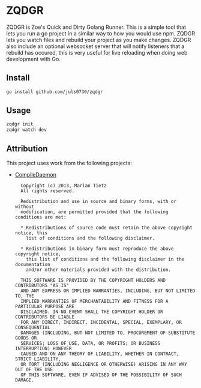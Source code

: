 # ZQDGR

ZQDGR is Zoe's Quick and Dirty Golang Runner. This is a simple tool that lets you run a go project in a similar way to how you would use npm. ZQDGR lets you watch files and rebuild your project as you make changes. ZQDGR also include an optional websocket server that will notify listeners that a rebuild has occured, this is very useful for live reloading when doing web development with Go.

## Install

```bash
go install github.com/juls0730/zqdgr
```

## Usage

```bash
zqdgr init
zqdgr watch dev
```

## Attribution

This project uses work from the following projects:

- [CompileDaemon](https://github.com/githubnemo/CompileDaemon)

  ```
    Copyright (c) 2013, Marian Tietz
    All rights reserved.

    Redistribution and use in source and binary forms, with or without
    modification, are permitted provided that the following conditions are met:

    * Redistributions of source code must retain the above copyright notice, this
      list of conditions and the following disclaimer.

    * Redistributions in binary form must reproduce the above copyright notice,
      this list of conditions and the following disclaimer in the documentation
      and/or other materials provided with the distribution.

    THIS SOFTWARE IS PROVIDED BY THE COPYRIGHT HOLDERS AND CONTRIBUTORS "AS IS"
    AND ANY EXPRESS OR IMPLIED WARRANTIES, INCLUDING, BUT NOT LIMITED TO, THE
    IMPLIED WARRANTIES OF MERCHANTABILITY AND FITNESS FOR A PARTICULAR PURPOSE ARE
    DISCLAIMED. IN NO EVENT SHALL THE COPYRIGHT HOLDER OR CONTRIBUTORS BE LIABLE
    FOR ANY DIRECT, INDIRECT, INCIDENTAL, SPECIAL, EXEMPLARY, OR CONSEQUENTIAL
    DAMAGES (INCLUDING, BUT NOT LIMITED TO, PROCUREMENT OF SUBSTITUTE GOODS OR
    SERVICES; LOSS OF USE, DATA, OR PROFITS; OR BUSINESS INTERRUPTION) HOWEVER
    CAUSED AND ON ANY THEORY OF LIABILITY, WHETHER IN CONTRACT, STRICT LIABILITY,
    OR TORT (INCLUDING NEGLIGENCE OR OTHERWISE) ARISING IN ANY WAY OUT OF THE USE
    OF THIS SOFTWARE, EVEN IF ADVISED OF THE POSSIBILITY OF SUCH DAMAGE.
  ```
